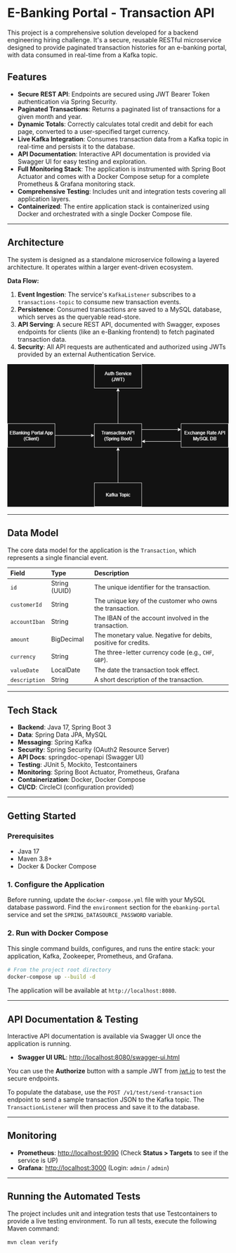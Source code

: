 # E-Banking Portal - Transaction API

This project is a comprehensive solution developed for a backend engineering hiring challenge. It's a secure, reusable RESTful microservice designed to provide paginated transaction histories for an e-banking portal, with data consumed in real-time from a Kafka topic.

## Features

-   **Secure REST API**: Endpoints are secured using JWT Bearer Token authentication via Spring Security.
-   **Paginated Transactions**: Returns a paginated list of transactions for a given month and year.
-   **Dynamic Totals**: Correctly calculates total credit and debit for each page, converted to a user-specified target currency.
-   **Live Kafka Integration**: Consumes transaction data from a Kafka topic in real-time and persists it to the database.
-   **API Documentation**: Interactive API documentation is provided via Swagger UI for easy testing and exploration.
-   **Full Monitoring Stack**: The application is instrumented with Spring Boot Actuator and comes with a Docker Compose setup for a complete Prometheus & Grafana monitoring stack.
-   **Comprehensive Testing**: Includes unit and integration tests covering all application layers.
-   **Containerized**: The entire application stack is containerized using Docker and orchestrated with a single Docker Compose file.

---

## Architecture

The system is designed as a standalone microservice following a layered architecture. It operates within a larger event-driven ecosystem.

**Data Flow:**
1.  **Event Ingestion**: The service's `KafkaListener` subscribes to a `transactions-topic` to consume new transaction events.
2.  **Persistence**: Consumed transactions are saved to a MySQL database, which serves as the queryable read-store.
3.  **API Serving**: A secure REST API, documented with Swagger, exposes endpoints for clients (like an e-Banking frontend) to fetch paginated transaction data.
4.  **Security**: All API requests are authenticated and authorized using JWTs provided by an external Authentication Service.

![Architecture Diagram](images/architecture.png)

---
## Data Model
The core data model for the application is the `Transaction`, which represents a single financial event.

| Field | Type | Description |
| :--- | :--- | :--- |
| `id` | String (UUID)| The unique identifier for the transaction. |
| `customerId` | String | The unique key of the customer who owns the transaction. |
| `accountIban`| String | The IBAN of the account involved in the transaction. |
| `amount` | BigDecimal | The monetary value. Negative for debits, positive for credits. |
| `currency` | String | The three-letter currency code (e.g., `CHF`, `GBP`). |
| `valueDate` | LocalDate | The date the transaction took effect. |
| `description`| String | A short description of the transaction. |

---
## Tech Stack

-   **Backend**: Java 17, Spring Boot 3
-   **Data**: Spring Data JPA, MySQL
-   **Messaging**: Spring Kafka
-   **Security**: Spring Security (OAuth2 Resource Server)
-   **API Docs**: springdoc-openapi (Swagger UI)
-   **Testing**: JUnit 5, Mockito, Testcontainers
-   **Monitoring**: Spring Boot Actuator, Prometheus, Grafana
-   **Containerization**: Docker, Docker Compose
-   **CI/CD**: CircleCI (configuration provided)

---

## Getting Started

### Prerequisites
-   Java 17
-   Maven 3.8+
-   Docker & Docker Compose

### 1. Configure the Application
Before running, update the `docker-compose.yml` file with your MySQL database password. Find the `environment` section for the `ebanking-portal` service and set the `SPRING_DATASOURCE_PASSWORD` variable.

### 2. Run with Docker Compose
This single command builds, configures, and runs the entire stack: your application, Kafka, Zookeeper, Prometheus, and Grafana.
```bash
# From the project root directory
docker-compose up --build -d
```
The application will be available at `http://localhost:8080`.

---

## API Documentation & Testing

Interactive API documentation is available via Swagger UI once the application is running.

-   **Swagger UI URL**: [http://localhost:8080/swagger-ui.html](http://localhost:8080/swagger-ui.html)

You can use the **Authorize** button with a sample JWT from [jwt.io](https://jwt.io) to test the secure endpoints.

To populate the database, use the `POST /v1/test/send-transaction` endpoint to send a sample transaction JSON to the Kafka topic. The `TransactionListener` will then process and save it to the database.

---

## Monitoring

-   **Prometheus**: [http://localhost:9090](http://localhost:9090) (Check **Status > Targets** to see if the service is UP)
-   **Grafana**: [http://localhost:3000](http://localhost:3000) (Login: `admin` / `admin`)

---

## Running the Automated Tests

The project includes unit and integration tests that use Testcontainers to provide a live testing environment. To run all tests, execute the following Maven command:
```bash
mvn clean verify
```
